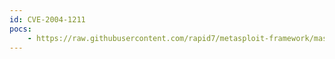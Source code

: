 ```yaml
---
id: CVE-2004-1211
pocs:
    - https://raw.githubusercontent.com/rapid7/metasploit-framework/master/modules/exploits/windows/imap/mercury_rename.rb
---
```

